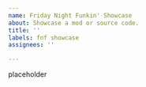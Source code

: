 ```yaml
---
name: Friday Night Funkin' Showcase
about: Showcase a mod or source code.
title: ''
labels: fnf showcase
assignees: ''

---
```


placeholder
